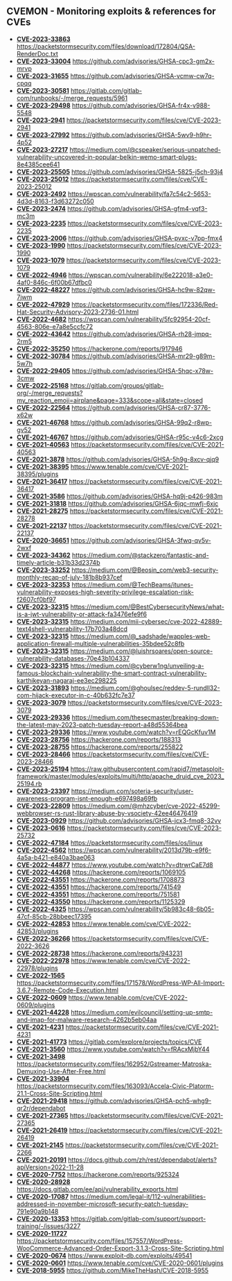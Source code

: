 ## CVEMON - Monitoring exploits & references for CVEs
- **[CVE-2023-33863](https://in.scanfactory.io/cvemon/CVE-2023-33863.html)** https://packetstormsecurity.com/files/download/172804/QSA-RenderDoc.txt
- **[CVE-2023-33004](https://in.scanfactory.io/cvemon/CVE-2023-33004.html)** https://github.com/advisories/GHSA-cpc3-gm2x-mrvp
- **[CVE-2023-31655](https://in.scanfactory.io/cvemon/CVE-2023-31655.html)** https://github.com/advisories/GHSA-vcmw-cw7q-cpqq
- **[CVE-2023-30581](https://in.scanfactory.io/cvemon/CVE-2023-30581.html)** https://gitlab.com/gitlab-com/runbooks/-/merge_requests/5961
- **[CVE-2023-29498](https://in.scanfactory.io/cvemon/CVE-2023-29498.html)** https://github.com/advisories/GHSA-fr4x-v988-5548
- **[CVE-2023-2941](https://in.scanfactory.io/cvemon/CVE-2023-2941.html)** https://packetstormsecurity.com/files/cve/CVE-2023-2941
- **[CVE-2023-27992](https://in.scanfactory.io/cvemon/CVE-2023-27992.html)** https://github.com/advisories/GHSA-5wv9-h9hr-4p52
- **[CVE-2023-27217](https://in.scanfactory.io/cvemon/CVE-2023-27217.html)** https://medium.com/@cspeaker/serious-unpatched-vulnerability-uncovered-in-popular-belkin-wemo-smart-plugs-8e4385cee641
- **[CVE-2023-25505](https://in.scanfactory.io/cvemon/CVE-2023-25505.html)** https://github.com/advisories/GHSA-5825-j5ch-93j4
- **[CVE-2023-25012](https://in.scanfactory.io/cvemon/CVE-2023-25012.html)** https://packetstormsecurity.com/files/cve/CVE-2023-25012
- **[CVE-2023-2492](https://in.scanfactory.io/cvemon/CVE-2023-2492.html)** https://wpscan.com/vulnerability/fa7c54c2-5653-4d3d-8163-f3d63272c050
- **[CVE-2023-2474](https://in.scanfactory.io/cvemon/CVE-2023-2474.html)** https://github.com/advisories/GHSA-gfm4-vqf3-mc3m
- **[CVE-2023-2235](https://in.scanfactory.io/cvemon/CVE-2023-2235.html)** https://packetstormsecurity.com/files/cve/CVE-2023-2235
- **[CVE-2023-2006](https://in.scanfactory.io/cvemon/CVE-2023-2006.html)** https://github.com/advisories/GHSA-pvxc-v7pp-fmx4
- **[CVE-2023-1990](https://in.scanfactory.io/cvemon/CVE-2023-1990.html)** https://packetstormsecurity.com/files/cve/CVE-2023-1990
- **[CVE-2023-1079](https://in.scanfactory.io/cvemon/CVE-2023-1079.html)** https://packetstormsecurity.com/files/cve/CVE-2023-1079
- **[CVE-2022-4946](https://in.scanfactory.io/cvemon/CVE-2022-4946.html)** https://wpscan.com/vulnerability/6e222018-a3e0-4af0-846c-6f00b67dfbc0
- **[CVE-2022-48227](https://in.scanfactory.io/cvemon/CVE-2022-48227.html)** https://github.com/advisories/GHSA-hc9w-82qw-7jwm
- **[CVE-2022-47929](https://in.scanfactory.io/cvemon/CVE-2022-47929.html)** https://packetstormsecurity.com/files/172336/Red-Hat-Security-Advisory-2023-2736-01.html
- **[CVE-2022-4682](https://in.scanfactory.io/cvemon/CVE-2022-4682.html)** https://wpscan.com/vulnerability/5fc92954-20cf-4563-806e-e7a8e5ccfc72
- **[CVE-2022-43642](https://in.scanfactory.io/cvemon/CVE-2022-43642.html)** https://github.com/advisories/GHSA-rh28-jmpq-2rm5
- **[CVE-2022-35250](https://in.scanfactory.io/cvemon/CVE-2022-35250.html)** https://hackerone.com/reports/917946
- **[CVE-2022-30784](https://in.scanfactory.io/cvemon/CVE-2022-30784.html)** https://github.com/advisories/GHSA-mr29-g89m-5w7h
- **[CVE-2022-29405](https://in.scanfactory.io/cvemon/CVE-2022-29405.html)** https://github.com/advisories/GHSA-5hqc-x78w-3cmw
- **[CVE-2022-25168](https://in.scanfactory.io/cvemon/CVE-2022-25168.html)** https://gitlab.com/groups/gitlab-org/-/merge_requests?my_reaction_emoji=airplane&page=333&scope=all&state=closed
- **[CVE-2022-22564](https://in.scanfactory.io/cvemon/CVE-2022-22564.html)** https://github.com/advisories/GHSA-cr87-3776-x62w
- **[CVE-2021-46768](https://in.scanfactory.io/cvemon/CVE-2021-46768.html)** https://github.com/advisories/GHSA-99q2-r8wp-gv52
- **[CVE-2021-46767](https://in.scanfactory.io/cvemon/CVE-2021-46767.html)** https://github.com/advisories/GHSA-r95c-v4c6-2xcg
- **[CVE-2021-40563](https://in.scanfactory.io/cvemon/CVE-2021-40563.html)** https://packetstormsecurity.com/files/cve/CVE-2021-40563
- **[CVE-2021-3878](https://in.scanfactory.io/cvemon/CVE-2021-3878.html)** https://github.com/advisories/GHSA-5h9g-8xcv-qjq9
- **[CVE-2021-38395](https://in.scanfactory.io/cvemon/CVE-2021-38395.html)** https://www.tenable.com/cve/CVE-2021-38395/plugins
- **[CVE-2021-36417](https://in.scanfactory.io/cvemon/CVE-2021-36417.html)** https://packetstormsecurity.com/files/cve/CVE-2021-36417
- **[CVE-2021-3586](https://in.scanfactory.io/cvemon/CVE-2021-3586.html)** https://github.com/advisories/GHSA-hq9j-p426-983m
- **[CVE-2021-31818](https://in.scanfactory.io/cvemon/CVE-2021-31818.html)** https://github.com/advisories/GHSA-6jqc-mwfj-6xjc
- **[CVE-2021-28275](https://in.scanfactory.io/cvemon/CVE-2021-28275.html)** https://packetstormsecurity.com/files/cve/CVE-2021-28278
- **[CVE-2021-22137](https://in.scanfactory.io/cvemon/CVE-2021-22137.html)** https://packetstormsecurity.com/files/cve/CVE-2021-22137
- **[CVE-2020-36651](https://in.scanfactory.io/cvemon/CVE-2020-36651.html)** https://github.com/advisories/GHSA-3fwq-qv5v-2wxf
- **[CVE-2023-34362](https://in.scanfactory.io/cvemon/CVE-2023-34362.html)** https://medium.com/@stackzero/fantastic-and-timely-article-b31b33d2374b
- **[CVE-2023-33252](https://in.scanfactory.io/cvemon/CVE-2023-33252.html)** https://medium.com/@Beosin_com/web3-security-monthly-recap-of-july-181b8b937cef
- **[CVE-2023-32353](https://in.scanfactory.io/cvemon/CVE-2023-32353.html)** https://medium.com/@TechBeams/itunes-vulnerability-exposes-high-severity-privilege-escalation-risk-f2607cf0bf97
- **[CVE-2023-32315](https://in.scanfactory.io/cvemon/CVE-2023-32315.html)** https://medium.com/@BestCybersecurityNews/what-is-a-jwt-vulnerability-or-attack-fa3476efe9f6
- **[CVE-2023-32315](https://in.scanfactory.io/cvemon/CVE-2023-32315.html)** https://medium.com/mii-cybersec/cve-2022-42889-text4shell-vulnerability-17b703a48dcd
- **[CVE-2023-32315](https://in.scanfactory.io/cvemon/CVE-2023-32315.html)** https://medium.com/@_sadshade/wapples-web-application-firewall-multiple-vulnerabilities-35bdee52c8fb
- **[CVE-2023-32315](https://in.scanfactory.io/cvemon/CVE-2023-32315.html)** https://medium.com/@luishrsoares/open-source-vulnerability-databases-70e43b104337
- **[CVE-2023-32315](https://in.scanfactory.io/cvemon/CVE-2023-32315.html)** https://medium.com/@cyberw1ng/unveiling-a-famous-blockchain-vulnerability-the-smart-contract-vulnerability-karthikeyan-nagaraj-ee3ec298225
- **[CVE-2023-31893](https://in.scanfactory.io/cvemon/CVE-2023-31893.html)** https://medium.com/@ghoulsec/reddev-5-rundll32-com-hijack-executor-in-c-40b632fc7e37
- **[CVE-2023-3079](https://in.scanfactory.io/cvemon/CVE-2023-3079.html)** https://packetstormsecurity.com/files/cve/CVE-2023-3079
- **[CVE-2023-29336](https://in.scanfactory.io/cvemon/CVE-2023-29336.html)** https://medium.com/thesecmaster/breaking-down-the-latest-may-2023-patch-tuesday-report-a48d55364bea
- **[CVE-2023-29336](https://in.scanfactory.io/cvemon/CVE-2023-29336.html)** https://www.youtube.com/watch?v=rEQGcKfuv1M
- **[CVE-2023-28756](https://in.scanfactory.io/cvemon/CVE-2023-28756.html)** https://hackerone.com/reports/188313
- **[CVE-2023-28755](https://in.scanfactory.io/cvemon/CVE-2023-28755.html)** https://hackerone.com/reports/255822
- **[CVE-2023-28466](https://in.scanfactory.io/cvemon/CVE-2023-28466.html)** https://packetstormsecurity.com/files/cve/CVE-2023-28466
- **[CVE-2023-25194](https://in.scanfactory.io/cvemon/CVE-2023-25194.html)** https://raw.githubusercontent.com/rapid7/metasploit-framework/master/modules/exploits/multi/http/apache_druid_cve_2023_25194.rb
- **[CVE-2023-23397](https://in.scanfactory.io/cvemon/CVE-2023-23397.html)** https://medium.com/soteria-security/user-awareness-program-isnt-enough-e697498a69fb
- **[CVE-2023-22809](https://in.scanfactory.io/cvemon/CVE-2023-22809.html)** https://medium.com/@mhzcyber/cve-2022-45299-webbrowser-rs-rust-library-abuse-by-vsociety-42ee46476419
- **[CVE-2023-0929](https://in.scanfactory.io/cvemon/CVE-2023-0929.html)** https://github.com/advisories/GHSA-jcx3-fmq8-32vv
- **[CVE-2023-0616](https://in.scanfactory.io/cvemon/CVE-2023-0616.html)** https://packetstormsecurity.com/files/cve/CVE-2023-25732
- **[CVE-2022-47184](https://in.scanfactory.io/cvemon/CVE-2022-47184.html)** https://packetstormsecurity.com/files/os/linux
- **[CVE-2022-4562](https://in.scanfactory.io/cvemon/CVE-2022-4562.html)** https://wpscan.com/vulnerability/2013d79b-e9f6-4a5a-b421-e840a3bae063
- **[CVE-2022-44877](https://in.scanfactory.io/cvemon/CVE-2022-44877.html)** https://www.youtube.com/watch?v=dtrwrCaE7d8
- **[CVE-2022-44268](https://in.scanfactory.io/cvemon/CVE-2022-44268.html)** https://hackerone.com/reports/1069105
- **[CVE-2022-43551](https://in.scanfactory.io/cvemon/CVE-2022-43551.html)** https://hackerone.com/reports/1708873
- **[CVE-2022-43551](https://in.scanfactory.io/cvemon/CVE-2022-43551.html)** https://hackerone.com/reports/741549
- **[CVE-2022-43551](https://in.scanfactory.io/cvemon/CVE-2022-43551.html)** https://hackerone.com/reports/751581
- **[CVE-2022-43550](https://in.scanfactory.io/cvemon/CVE-2022-43550.html)** https://hackerone.com/reports/1125329
- **[CVE-2022-4325](https://in.scanfactory.io/cvemon/CVE-2022-4325.html)** https://wpscan.com/vulnerability/5b983c48-6b05-47cf-85cb-28bbeec17395
- **[CVE-2022-42853](https://in.scanfactory.io/cvemon/CVE-2022-42853.html)** https://www.tenable.com/cve/CVE-2022-42853/plugins
- **[CVE-2022-36266](https://in.scanfactory.io/cvemon/CVE-2022-36266.html)** https://packetstormsecurity.com/files/cve/CVE-2022-3626
- **[CVE-2022-28738](https://in.scanfactory.io/cvemon/CVE-2022-28738.html)** https://hackerone.com/reports/943231
- **[CVE-2022-22978](https://in.scanfactory.io/cvemon/CVE-2022-22978.html)** https://www.tenable.com/cve/CVE-2022-22978/plugins
- **[CVE-2022-1565](https://in.scanfactory.io/cvemon/CVE-2022-1565.html)** https://packetstormsecurity.com/files/171578/WordPress-WP-All-Import-3.6.7-Remote-Code-Execution.html
- **[CVE-2022-0609](https://in.scanfactory.io/cvemon/CVE-2022-0609.html)** https://www.tenable.com/cve/CVE-2022-0609/plugins
- **[CVE-2021-44228](https://in.scanfactory.io/cvemon/CVE-2021-44228.html)** https://medium.com/evilcouncil/setting-up-smtp-and-imap-for-malware-research-4262b5eb04aa
- **[CVE-2021-4231](https://in.scanfactory.io/cvemon/CVE-2021-4231.html)** https://packetstormsecurity.com/files/cve/CVE-2021-4231
- **[CVE-2021-41773](https://in.scanfactory.io/cvemon/CVE-2021-41773.html)** https://gitlab.com/explore/projects/topics/CVE
- **[CVE-2021-3560](https://in.scanfactory.io/cvemon/CVE-2021-3560.html)** https://www.youtube.com/watch?v=fRAcxMjbY44
- **[CVE-2021-3498](https://in.scanfactory.io/cvemon/CVE-2021-3498.html)** https://packetstormsecurity.com/files/162952/Gstreamer-Matroska-Demuxing-Use-After-Free.html
- **[CVE-2021-33904](https://in.scanfactory.io/cvemon/CVE-2021-33904.html)** https://packetstormsecurity.com/files/163093/Accela-Civic-Platorm-21.1-Cross-Site-Scripting.html
- **[CVE-2021-29418](https://in.scanfactory.io/cvemon/CVE-2021-29418.html)** https://github.com/advisories/GHSA-pch5-whg9-qr2r/dependabot
- **[CVE-2021-27365](https://in.scanfactory.io/cvemon/CVE-2021-27365.html)** https://packetstormsecurity.com/files/cve/CVE-2021-27365
- **[CVE-2021-26419](https://in.scanfactory.io/cvemon/CVE-2021-26419.html)** https://packetstormsecurity.com/files/cve/CVE-2021-26419
- **[CVE-2021-2145](https://in.scanfactory.io/cvemon/CVE-2021-2145.html)** https://packetstormsecurity.com/files/cve/CVE-2021-2266
- **[CVE-2021-20191](https://in.scanfactory.io/cvemon/CVE-2021-20191.html)** https://docs.github.com/zh/rest/dependabot/alerts?apiVersion=2022-11-28
- **[CVE-2020-7752](https://in.scanfactory.io/cvemon/CVE-2020-7752.html)** https://hackerone.com/reports/925324
- **[CVE-2020-28928](https://in.scanfactory.io/cvemon/CVE-2020-28928.html)** https://docs.gitlab.com/ee/api/vulnerability_exports.html
- **[CVE-2020-17087](https://in.scanfactory.io/cvemon/CVE-2020-17087.html)** https://medium.com/legal-it/112-vulnerabilities-addressed-in-november-microsoft-security-patch-tuesday-791e90a9b148
- **[CVE-2020-13353](https://in.scanfactory.io/cvemon/CVE-2020-13353.html)** https://gitlab.com/gitlab-com/support/support-training/-/issues/3227
- **[CVE-2020-11727](https://in.scanfactory.io/cvemon/CVE-2020-11727.html)** https://packetstormsecurity.com/files/157557/WordPress-WooCommerce-Advanced-Order-Export-3.1.3-Cross-Site-Scripting.html
- **[CVE-2020-0674](https://in.scanfactory.io/cvemon/CVE-2020-0674.html)** https://www.exploit-db.com/exploits/49541
- **[CVE-2020-0601](https://in.scanfactory.io/cvemon/CVE-2020-0601.html)** https://www.tenable.com/cve/CVE-2020-0601/plugins
- **[CVE-2018-5955](https://in.scanfactory.io/cvemon/CVE-2018-5955.html)** https://github.com/MikeTheHash/CVE-2018-5955
